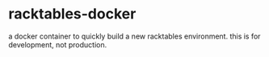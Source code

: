 # racktables-docker
a docker container to quickly build a new racktables environment. this is for development, not production.
